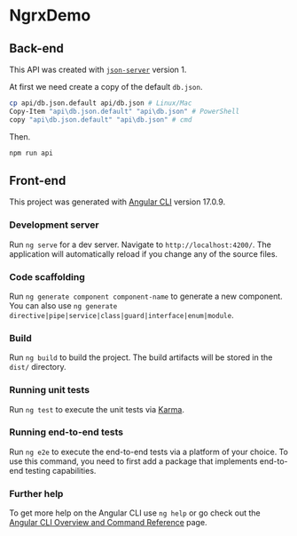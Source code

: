 # NgrxDemo

## Back-end

This API was created with [`json-server`](https://www.npmjs.com/package/json-server) version 1.

At first we need create a copy of the default `db.json`.

```bash
cp api/db.json.default api/db.json # Linux/Mac
Copy-Item "api\db.json.default" "api\db.json" # PowerShell
copy "api\db.json.default" "api\db.json" # cmd
```

Then.

```bash
npm run api
```

## Front-end

This project was generated with [Angular CLI](https://github.com/angular/angular-cli) version 17.0.9.

### Development server

Run `ng serve` for a dev server. Navigate to `http://localhost:4200/`. The application will automatically reload if you change any of the source files.

### Code scaffolding

Run `ng generate component component-name` to generate a new component. You can also use `ng generate directive|pipe|service|class|guard|interface|enum|module`.

### Build

Run `ng build` to build the project. The build artifacts will be stored in the `dist/` directory.

### Running unit tests

Run `ng test` to execute the unit tests via [Karma](https://karma-runner.github.io).

### Running end-to-end tests

Run `ng e2e` to execute the end-to-end tests via a platform of your choice. To use this command, you need to first add a package that implements end-to-end testing capabilities.

### Further help

To get more help on the Angular CLI use `ng help` or go check out the [Angular CLI Overview and Command Reference](https://angular.io/cli) page.
